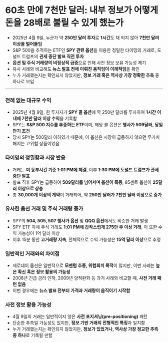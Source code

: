 # 60초 만에 7천만 달러: 내부 정보가 어떻게 돈을 28배로 불릴 수 있게 했는가


* 2025년 4월 9일, 누군가 약 **250만 달러 투자**로 **1시간**도 채 되지 않아 **7천만 달러 이상을 벌어들임**
* S&P 500을 추적하는 ETF인 **SPY 관련 옵션**을 이용한 정밀한 타이밍의 거래로, 도널드 트럼프의 **관세 중단 발표 직전 투자**
* **옵션 및 주식 거래량의 비정상적 급증**으로 인해 사전 정보 보유 가능성 제기
* 유사 사례와 비교해도 **뉴스 발표 전에 이뤄진 움직임이 이례적임**을 확인
* 누가 거래했는지는 확인되지 않았지만, **정보 거래 혹은 역사상 가장 정확한 추측** 중 하나로 보임

---

### 전례 없는 대규모 수익

* 2025년 4월 9일, 한 투자자가 **SPY 콜 옵션**에 약 250만 달러를 투자하여 **1시간 이내에 7천만 달러 이상 수익**을 기록함
* SPY는 **S&P 500 지수를 추종하는 ETF**이며, 해당 콜 옵션은 **행사가 509달러, 당일 만기 조건**
* 당시 SPY는 500달러 이하였기 때문에, 이 옵션은 시장이 급등하지 않으면 무가치해지는 고위험 상품이었음

### 타이밍의 정밀함과 시장 반응

* 거래는 **미 동부시간 기준 1:01 PM에 체결**, 이후 **1:30 PM에 도널드 트럼프가 관세 중단 발표**
* 발표 직후 SPY는 급등하여 **509달러를 넘어서며 옵션이 폭등**, 85센트 옵션이 **25달러 이상으로 상승**
* 총 **30,000개 이상의 계약**이 거래되어, 약 **250만 달러가 7천만 달러 이상으로 증가**

### 유사한 옵션 거래 및 주식 거래량 증가

* SPY의 **504, 505, 507 행사가 옵션** 및 **QQQ 옵션**에서도 비슷한 거래 발생
* SPY ETF 자체 주식 거래도 **1:01 PM에 갑작스럽게 275만 주 이상 거래**, 이 또한 수익 가능성이 1억 달러 이상
* 이후 15분 동안 **고거래량 지속**, 전체적으로 수익 가능성은 **15억 달러 이상**으로 추정

### 일반적인 거래와의 차이점

* 제로데이 옵션은 일반적으로 **모멘텀 추종, 위험회피 목적**이 많지만, 이번 사례는 **높은 확신 혹은 정보 활용의 가능성**
* 2008년 긴급 금리 인하, 2009년 양적완화 등 과거 사례와 비교할 때, **사전 거래 패턴 없음**
* 이번 경우에는 **뉴스 발표 전부터 가격과 거래량이 움직이기 시작함**

### 사전 정보 활용 가능성

* 4월 9일의 거래는 일반적이지 않은 **사전 포지셔닝(pre-positioning)** 패턴
* 단순한 추측일 가능성도 있지만, **정보 기반 거래의 전형적인 특징**과 일치함
* 누가 거래했는지는 확인되지 않았지만, **정보가 있었거나, 역사상 가장 정교한 추측 중 하나**로 기록될 만함
